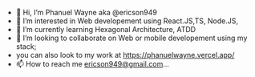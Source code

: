 - 👋 Hi, I’m Phanuel Wayne aka @ericson949
- 👀 I’m interested in Web developement using React.JS,TS, Node.JS,
- 🌱 I’m currently learning Hexagonal Architecture, ATDD
- 💞️ I’m looking to collaborate on Web or mobile developement using my stack;
- you can also look to my work at https://phanuelwayne.vercel.app/
- 📫 How to reach me ericson949@gmail.com...

<!---
ericson949/ericson949 is a ✨ special ✨ repository because its `README.md` (this file) appears on your GitHub profile.
You can click the Preview link to take a look at your changes.
--->
